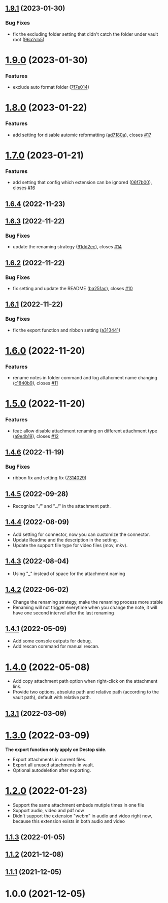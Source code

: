 ## [1.9.1](https://github.com/JYC333/obsidian-file-structure-format/compare/1.9.0...1.9.1) (2023-01-30)


### Bug Fixes

* fix the excluding folder setting that didn't catch the folder under vault root ([96a2cb5](https://github.com/JYC333/obsidian-file-structure-format/commit/96a2cb558caaeb3172db5d79e958ee335482f5b9))



# [1.9.0](https://github.com/JYC333/obsidian-file-structure-format/compare/1.8.0...1.9.0) (2023-01-30)


### Features

* exclude auto format folder ([7f7e014](https://github.com/JYC333/obsidian-file-structure-format/commit/7f7e0144abd8335cfb00113b59bf4b6fcaf650d6))



# [1.8.0](https://github.com/JYC333/obsidian-file-structure-format/compare/1.6.4...1.8.0) (2023-01-22)


### Features

* add setting for disable automic reformatting ([ad7180a](https://github.com/JYC333/obsidian-file-structure-format/commit/ad7180a11ba396487eb94512e0d9d76b45302898)), closes [#17](https://github.com/JYC333/obsidian-file-structure-format/issues/17)



# [1.7.0](https://github.com/JYC333/obsidian-file-structure-format/compare/1.6.4...1.7.0) (2023-01-21)


### Features

* add setting that config which extension can be ignored ([06f7b00](https://github.com/JYC333/obsidian-file-structure-format/commit/06f7b008443a2c9ad229f07e10d80b692592ac05)), closes [#16](https://github.com/JYC333/obsidian-file-structure-format/issues/16)



## [1.6.4](https://github.com/JYC333/obsidian-file-structure-format/compare/1.6.3...1.6.4) (2022-11-23)



## [1.6.3](https://github.com/JYC333/obsidian-file-structure-format/compare/1.6.2...1.6.3) (2022-11-22)


### Bug Fixes

* update the renaming strategy ([91dd2ec](https://github.com/JYC333/obsidian-file-structure-format/commit/91dd2ece7294f7c38d81f822e9b59e2a3bf4be77)), closes [#14](https://github.com/JYC333/obsidian-file-structure-format/issues/14)



## [1.6.2](https://github.com/JYC333/obsidian-file-structure-format/compare/1.6.1...1.6.2) (2022-11-22)


### Bug Fixes

* fix setting and update the README ([ba251ac](https://github.com/JYC333/obsidian-file-structure-format/commit/ba251acfe33582831d329264d26336920855d999)), closes [#10](https://github.com/JYC333/obsidian-file-structure-format/issues/10)



## [1.6.1](https://github.com/JYC333/obsidian-file-structure-format/compare/1.6.0...1.6.1) (2022-11-22)


### Bug Fixes

* fix the export function and ribbon setting ([a313441](https://github.com/JYC333/obsidian-file-structure-format/commit/a313441f961f40c0998735acecc0a20da5b73ff2))



# [1.6.0](https://github.com/JYC333/obsidian-file-structure-format/compare/1.5.0...1.6.0) (2022-11-20)


### Features

* rename notes in folder command and log attahcment name changing ([c1840b9](https://github.com/JYC333/obsidian-file-structure-format/commit/c1840b99ae233cd046be7671418fa371d79084ee)), closes [#11](https://github.com/JYC333/obsidian-file-structure-format/issues/11)



# [1.5.0](https://github.com/JYC333/obsidian-file-structure-format/compare/1.4.5...1.5.0) (2022-11-20)


### Features

* feat: allow disable attachment renaming on different attachment type ([a9e4b19](https://github.com/JYC333/obsidian-file-structure-format/commit/a9e4b19d14a1df053103577fe042f89b245506da)), closes [#12](https://github.com/JYC333/obsidian-file-structure-format/issues/12)



## [1.4.6](https://github.com/JYC333/obsidian-file-structure-format/compare/1.4.5...1.4.6) (2022-11-19)


### Bug Fixes

* ribbon fix and setting fix ([7314029](https://github.com/JYC333/obsidian-file-structure-format/commit/7314029a4911c64fa3c2189f062eb4d6e8866398))



## [1.4.5](https://github.com/JYC333/obsidian-file-structure-format/compare/1.4.4...1.4.5) (2022-09-28)
- Recognize "./" and "../" in the attachment path.


## [1.4.4](https://github.com/JYC333/obsidian-file-structure-format/compare/1.4.3...1.4.4) (2022-08-09)
- Add setting for connector, now you can customize the connector.
- Update Readme and the description in the setting.
- Update the support file type for video files (mov, mkv).


## [1.4.3](https://github.com/JYC333/obsidian-file-structure-format/compare/1.4.2...1.4.3) (2022-08-04)
- Using "_" instead of space for the attachment naming


## [1.4.2](https://github.com/JYC333/obsidian-file-structure-format/compare/1.4.1...1.4.2) (2022-06-02)
- Change the renaming strategy, make the renaming process more stable
- Renaming will not trigger everytime when you change the note, it will have one second intervel after the last renaming


## [1.4.1](https://github.com/JYC333/obsidian-file-structure-format/compare/1.4.0...1.4.1) (2022-05-09)
- Add some console outputs for debug.
- Add rescan command for manual rescan.


# [1.4.0](https://github.com/JYC333/obsidian-file-structure-format/compare/1.3.1...1.4.0) (2022-05-08)
- Add copy attachment path option when right-click on the attachment link.
- Provide two options, absolute path and relative path (according to the vault path), default with relative path.


## [1.3.1](https://github.com/JYC333/obsidian-file-structure-format/compare/1.3.0...1.3.1) (2022-03-09)



# [1.3.0](https://github.com/JYC333/obsidian-file-structure-format/compare/1.2.0...1.3.0) (2022-03-09)
**The export function only apply on Destop side.**
- Export attachments in current files.
- Export all unused attachments in vault.
- Optional autodeletion after exporting.


# [1.2.0](https://github.com/JYC333/obsidian-file-structure-format/compare/1.1.3...1.2.0) (2022-01-23)
- Support the same attachment embeds mutiple times in one file
- Support audio, video and pdf now
- Didn't support the extension "webm" in audio and video right now, because this extension exists in both audio and video


## [1.1.3](https://github.com/JYC333/obsidian-file-structure-format/compare/1.1.2...1.1.3) (2022-01-05)



## [1.1.2](https://github.com/JYC333/obsidian-file-structure-format/compare/1.1.1...1.1.2) (2021-12-08)



## [1.1.1](https://github.com/JYC333/obsidian-file-structure-format/compare/1.1.0...1.1.1) (2021-12-05)



# 1.0.0 (2021-12-05)



